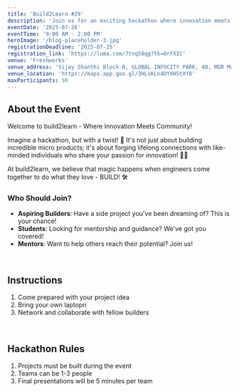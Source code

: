 ```yaml
---
title: 'Build2Learn #29'
description: 'Join us for an exciting hackathon where innovation meets community!'
eventDate: '2025-07-26'
eventTime: '9:00 AM - 2:00 PM'
heroImage: '/blog-placeholder-3.jpg'
registrationDeadline: '2025-07-25'
registration_link: 'https://luma.com/7tnq58qg?tk=0rFXIC'
venue: 'Freshworks'
venue_address: 'Vijay Shanthi Block-B, GLOBAL INFOCITY PARK, 40, MGR Main Rd, Kodandarama Nagar, Perungudi, Chennai, Tamil Nadu 600096'
venue_location: 'https://maps.app.goo.gl/3HLsKLn4DYXH5tXY8'
maxParticipants: 50
---
```


## About the Event

Welcome to build2learn - Where Innovation Meets Community!

Imagine a hackathon, but with a twist! 🤔 It's not just about building incredible micro products; it's about forging lifelong connections with like-minded individuals who share your passion for innovation! 🤝💡

At build2learn, we believe that magic happens when engineers come together to do what they love - BUILD! 🛠

### Who Should Join?

- **Aspiring Builders**: Have a side project you've been dreaming of? This is your chance!
- **Students**: Looking for mentorship and guidance? We've got you covered!
- **Mentors**: Want to help others reach their potential? Join us!

<br />

## Instructions

1. Come prepared with your project idea
2. Bring your own laptopn
3. Network and collaborate with fellow builders

<br />

## Hackathon Rules

1. Projects must be built during the event
2. Teams can be 1-3 people
3. Final presentations will be 5 minutes per team
